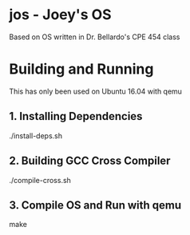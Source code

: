 # jos - Joey's OS
Based on OS written in Dr. Bellardo's CPE 454 class

# Building and Running
This has only been used on Ubuntu 16.04 with qemu

## 1. Installing Dependencies
./install-deps.sh

## 2. Building GCC Cross Compiler
./compile-cross.sh

## 3. Compile OS and Run with qemu
make
